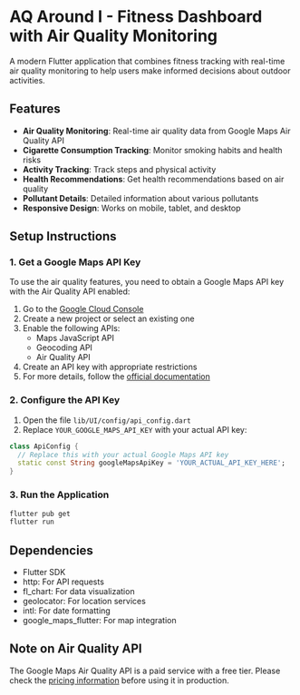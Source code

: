 # AQ Around I - Fitness Dashboard with Air Quality Monitoring

A modern Flutter application that combines fitness tracking with real-time air quality monitoring to help users make informed decisions about outdoor activities.

## Features

- **Air Quality Monitoring**: Real-time air quality data from Google Maps Air Quality API
- **Cigarette Consumption Tracking**: Monitor smoking habits and health risks
- **Activity Tracking**: Track steps and physical activity
- **Health Recommendations**: Get health recommendations based on air quality
- **Pollutant Details**: Detailed information about various pollutants
- **Responsive Design**: Works on mobile, tablet, and desktop

## Setup Instructions

### 1. Get a Google Maps API Key

To use the air quality features, you need to obtain a Google Maps API key with the Air Quality API enabled:

1. Go to the [Google Cloud Console](https://console.cloud.google.com/)
2. Create a new project or select an existing one
3. Enable the following APIs:
   - Maps JavaScript API
   - Geocoding API
   - Air Quality API
4. Create an API key with appropriate restrictions
5. For more details, follow the [official documentation](https://developers.google.com/maps/documentation/air-quality/overview)

### 2. Configure the API Key

1. Open the file `lib/UI/config/api_config.dart`
2. Replace `YOUR_GOOGLE_MAPS_API_KEY` with your actual API key:

```dart
class ApiConfig {
  // Replace this with your actual Google Maps API key
  static const String googleMapsApiKey = 'YOUR_ACTUAL_API_KEY_HERE';
}
```

### 3. Run the Application

```bash
flutter pub get
flutter run
```

## Dependencies

- Flutter SDK
- http: For API requests
- fl_chart: For data visualization
- geolocator: For location services
- intl: For date formatting
- google_maps_flutter: For map integration

## Note on Air Quality API

The Google Maps Air Quality API is a paid service with a free tier. Please check the [pricing information](https://developers.google.com/maps/documentation/air-quality/usage-and-billing) before using it in production.
